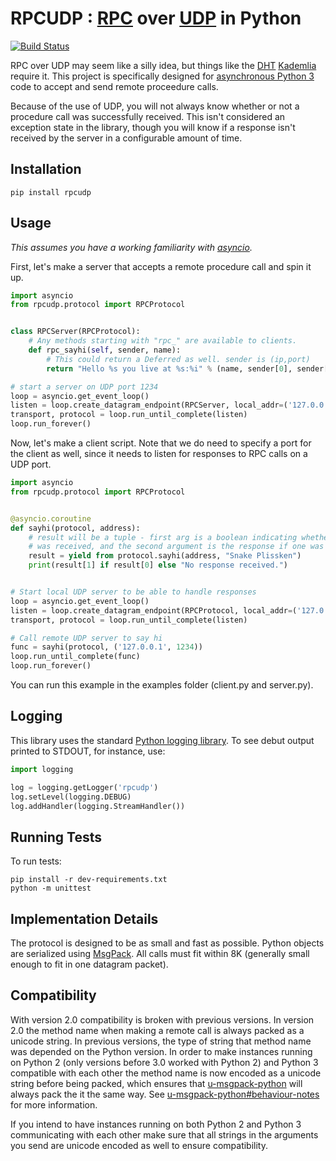 # RPCUDP : [RPC](http://en.wikipedia.org/wiki/Remote_procedure_call) over [UDP](http://en.wikipedia.org/wiki/User_Datagram_Protocol) in Python
[![Build Status](https://secure.travis-ci.org/bmuller/rpcudp.png?branch=master)](https://travis-ci.org/bmuller/rpcudp)

RPC over UDP may seem like a silly idea, but things like the [DHT](http://en.wikipedia.org/wiki/Distributed_hash_table) [Kademlia](http://en.wikipedia.org/wiki/Kademlia) require it.  This project is specifically designed for [asynchronous Python 3](https://docs.python.org/3/library/asyncio.html) code to accept and send remote proceedure calls.

Because of the use of UDP, you will not always know whether or not a procedure call was successfully received.  This isn't considered an exception state in the library, though you will know if a response isn't received by the server in a configurable amount of time.

## Installation

```
pip install rpcudp
```

## Usage
*This assumes you have a working familiarity with [asyncio](https://docs.python.org/3/library/asyncio.html).*

First, let's make a server that accepts a remote procedure call and spin it up.

```python
import asyncio
from rpcudp.protocol import RPCProtocol


class RPCServer(RPCProtocol):
    # Any methods starting with "rpc_" are available to clients.
    def rpc_sayhi(self, sender, name):
        # This could return a Deferred as well. sender is (ip,port)
        return "Hello %s you live at %s:%i" % (name, sender[0], sender[1])

# start a server on UDP port 1234
loop = asyncio.get_event_loop()
listen = loop.create_datagram_endpoint(RPCServer, local_addr=('127.0.0.1', 1234))
transport, protocol = loop.run_until_complete(listen)
loop.run_forever()
```

Now, let's make a client script.  Note that we do need to specify a port for the client as well, since it needs to listen for responses to RPC calls on a UDP port.

```python
import asyncio
from rpcudp.protocol import RPCProtocol


@asyncio.coroutine
def sayhi(protocol, address):
    # result will be a tuple - first arg is a boolean indicating whether a response
    # was received, and the second argument is the response if one was received.
    result = yield from protocol.sayhi(address, "Snake Plissken")
    print(result[1] if result[0] else "No response received.")


# Start local UDP server to be able to handle responses
loop = asyncio.get_event_loop()
listen = loop.create_datagram_endpoint(RPCProtocol, local_addr=('127.0.0.1', 4567))
transport, protocol = loop.run_until_complete(listen)

# Call remote UDP server to say hi
func = sayhi(protocol, ('127.0.0.1', 1234))
loop.run_until_complete(func)
loop.run_forever()
```

You can run this example in the examples folder (client.py and server.py).

## Logging
This library uses the standard [Python logging library](https://docs.python.org/3/library/logging.html).  To see debut output printed to STDOUT, for instance, use:

```python
import logging

log = logging.getLogger('rpcudp')
log.setLevel(logging.DEBUG)
log.addHandler(logging.StreamHandler())
```

## Running Tests
To run tests:

```
pip install -r dev-requirements.txt
python -m unittest
```

## Implementation Details
The protocol is designed to be as small and fast as possible.  Python objects are serialized using [MsgPack](http://msgpack.org/).  All calls must fit within 8K (generally small enough to fit in one datagram packet).

## Compatibility
With version 2.0 compatibility is broken with previous versions. In version 2.0 the method name when making a remote call is always packed as a unicode string. In previous versions, the type of string that method name was depended on the Python version. In order to make instances running on Python 2 (only versions before 3.0 worked with Python 2) and Python 3 compatible with each other the method name is now encoded as a unicode string before being packed, which ensures that [u-msgpack-python](https://github.com/vsergeev/u-msgpack-python) will always pack the it the same way. See [u-msgpack-python#behaviour-notes](https://github.com/vsergeev/u-msgpack-python#behavior-notes) for more information.

If you intend to have instances running on both Python 2 and Python 3 communicating with each other make sure that all strings in the arguments you send are unicode encoded as well to ensure compatibility.
